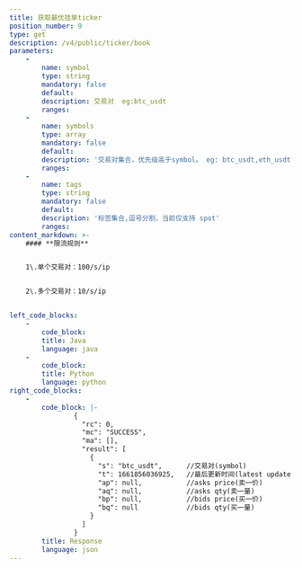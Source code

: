 ```yaml
---
title: 获取最优挂单ticker
position_number: 9
type: get
description: /v4/public/ticker/book
parameters:
    -
        name: symbol
        type: string
        mandatory: false
        default:
        description: 交易对  eg:btc_usdt
        ranges:
    -
        name: symbols
        type: array
        mandatory: false
        default:
        description: '交易对集合，优先级高于symbol。 eg: btc_usdt,eth_usdt'
        ranges:
    -
        name: tags
        type: string
        mandatory: false
        default:
        description: '标签集合,逗号分割，当前仅支持 spot'
        ranges:
content_markdown: >-
    #### **限流规则**


    1\.单个交易对：100/s/ip


    2\.多个交易对：10/s/ip


left_code_blocks:
    -
        code_block:
        title: Java
        language: java
    -
        code_block:
        title: Python
        language: python
right_code_blocks:
    -
        code_block: |-
                {
                  "rc": 0,
                  "mc": "SUCCESS",
                  "ma": [],
                  "result": [
                    {
                      "s": "btc_usdt",      //交易对(symbol)
                      "t": 1661856036925,   //最后更新时间(latest update time) 
                      "ap": null,           //asks price(卖一价)
                      "aq": null,           //asks qty(卖一量)
                      "bp": null,           //bids price(买一价)
                      "bq": null            //bids qty(买一量)
                    }
                  ]
                }
        title: Response
        language: json
---
```

